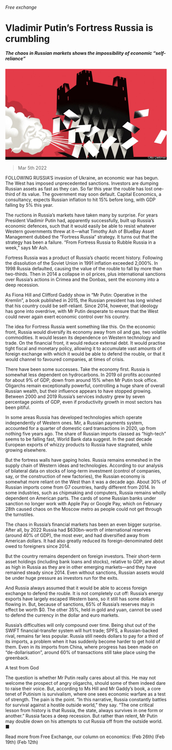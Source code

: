 ###### Free exchange

# Vladimir Putin’s Fortress Russia is crumbling 

##### The chaos in Russian markets shows the impossibility of economic “self-reliance” 

![image](images/20220305_FND000_0.jpg) 

> Mar 5th 2022 

FOLLOWING RUSSIA’S invasion of Ukraine, an economic war has begun. The West has imposed unprecedented sanctions. Investors are dumping Russian assets as fast as they can. So far this year the rouble has lost one-third of its value. The government may soon default. Capital Economics, a consultancy, expects Russian inflation to hit 15% before long, with GDP falling by 5% this year.

The ructions in Russia’s markets have taken many by surprise. For years President Vladimir Putin had, apparently successfully, built up Russia’s economic defences, such that it would easily be able to resist whatever Western governments threw at it—what Timothy Ash of BlueBay Asset Management dubbed the “Fortress Russia” strategy. It turns out that the strategy has been a failure. “From Fortress Russia to Rubble Russia in a week,” says Mr Ash.


Fortress Russia was a product of Russia’s chaotic recent history. Following the dissolution of the Soviet Union in 1991 inflation exceeded 2,000%. In 1998 Russia defaulted, causing the value of the rouble to fall by more than two-thirds. Then in 2014 a collapse in oil prices, plus international sanctions over Russia’s actions in Crimea and the Donbas, sent the economy into a deep recession.

As Fiona Hill and Clifford Gaddy show in “Mr Putin: Operative in the Kremlin”, a book published in 2015, the Russian president has long wished that his country could be self-reliant. Since 2014, however, that ideology has gone into overdrive, with Mr Putin desperate to ensure that the West could never again exert economic control over his country.

The idea for Fortress Russia went something like this. On the economic front, Russia would diversify its economy away from oil and gas, two volatile commodities. It would lessen its dependence on Western technology and trade. On the financial front, it would reduce external debt. It would practise tight fiscal and monetary policy, allowing it to accumulate vast amounts of foreign exchange with which it would be able to defend the rouble, or that it would channel to favoured companies, at times of crisis.

There have been some successes. Take the economy first. Russia is somewhat less dependent on hydrocarbons. In 2019 oil profits accounted for about 9% of GDP, down from around 15% when Mr Putin took office. Oligarchs remain exceptionally powerful, controlling a huge share of overall Russian wealth, but their influence appears to have stopped growing. Between 2000 and 2019 Russia’s services industry grew by seven percentage points of GDP, even if productivity growth in most sectors has been pitiful.

In some areas Russia has developed technologies which operate independently of Western ones. Mir, a Russian payments system, accounted for a quarter of domestic card transactions in 2020, up from nothing five years ago. The share of Russian imports classed as “high-tech” seems to be falling fast, World Bank data suggest. In the past decade European exports of whizzy products to Russia have stagnated, while growing elsewhere.

But the fortress walls have gaping holes. Russia remains enmeshed in the supply chain of Western ideas and technologies. According to our analysis of bilateral data on stocks of long-term investment (control of companies, say, or the construction of new factories), the Russian economy is somewhat more reliant on the West than it was a decade ago. About 30% of Russian imports come from G7 countries, hardly different from 2014. In some industries, such as chipmaking and computers, Russia remains wholly dependent on American parts. The cards of some Russian banks under sanction no longer work with Apple Pay or Google Pay, which on February 28th caused chaos on the Moscow metro as people could not get through the turnstiles.

The chaos in Russia’s financial markets has been an even bigger surprise. After all, by 2022 Russia had $630bn-worth of international reserves (around 40% of GDP), the most ever, and had diversified away from American dollars. It had also greatly reduced its foreign-denominated debt owed to foreigners since 2014.

But the country remains dependent on foreign investors. Their short-term asset holdings (including bank loans and stocks), relative to GDP, are about as high in Russia as they are in other emerging markets—and they have remained steady since 2014. Even without sanctions, Russian assets would be under huge pressure as investors run for the exits.

And Russia always assumed that it would be able to access foreign exchange to defend the rouble. It is not completely cut off: Russia’s energy exports have largely escaped Western bans, so it still has some dollars flowing in. But, because of sanctions, 65% of Russia’s reserves may in effect be worth $0. The other 35%, held in gold and yuan, cannot be used to defend the currency in the dollar and euro markets.

Russia’s difficulties will only compound over time. Being shut out of the SWIFT financial-transfer system will hurt trade; SPFS, a Russian-backed rival, remains far less popular. Russia still needs dollars to pay for a third of its imports, a problem when it has suddenly become harder to get hold of them. Even in its imports from China, where progress has been made on “de-dollarisation”, around 60% of transactions still take place using the greenback.

A test from God

The question is whether Mr Putin really cares about all this. He may not welcome the prospect of angry oligarchs, should some of them indeed dare to raise their voice. But, according to Ms Hill and Mr Gaddy’s book, a core tenet of Putinism is survivalism, where one sees economic warfare as a test of strength. The pain is the point. “In this narrative, Russia constantly battles for survival against a hostile outside world,” they say. “The one critical lesson from history is that Russia, the state, always survives in one form or another.” Russia faces a deep recession. But rather than relent, Mr Putin may double down on his attempts to cut Russia off from the outside world. ■

Read more from Free Exchange, our column on economics: (Feb 26th) (Feb 19th) (Feb 12th)


